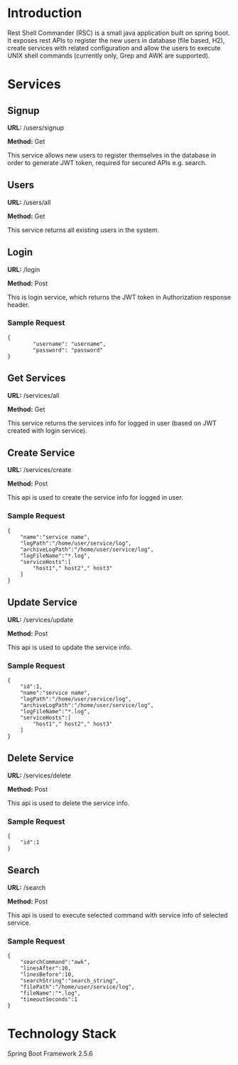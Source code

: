 # Introduction

Rest Shell Commander (RSC) is a small java application built on spring boot. It exposes rest APIs to register the new users in database (file based, H2), create services with related configuration and allow the users to execute UNIX shell commands (currently only, Grep and AWK are supported).

# Services

## Signup

**URL:** /users/signup

**Method:** Get

This service allows new users to register themselves in the database in order to generate JWT token, required for secured APIs e.g. search.

## Users
**URL:** /users/all

**Method:** Get

This service returns all existing users in the system.

## Login
**URL:** /login

**Method:** Post

This is login service, which returns the JWT token in Authorization response header.
### Sample Request
````
{
        "username": "username",
        "password": "password"
}
````

## Get Services
**URL:** /services/all

**Method:** Get

This service returns the services info for logged in user (based on JWT created with login service).

## Create Service
**URL:** /services/create

**Method:** Post

This api is used to create the service info for logged in user.
### Sample Request
````
{
    "name":"service name",
    "logPath":"/home/user/service/log",
    "archiveLogPath":"/home/user/service/log",
    "logFileName":"*.log",
    "serviceHosts":[
        "host1"," host2"," host3"
    ]
}
````

## Update Service
**URL:** /services/update

**Method:** Post

This api is used to update the service info.
### Sample Request
````
{
    "id":1,
    "name":"service name",
    "logPath":"/home/user/service/log",
    "archiveLogPath":"/home/user/service/log",
    "logFileName":"*.log",
    "serviceHosts":[
        "host1"," host2"," host3"
    ]
}
````

## Delete Service
**URL:** /services/delete

**Method:** Post

This api is used to delete the service info.
### Sample Request
````
{
    "id":1
}
````

## Search
**URL:** /search

**Method:** Post

This api is used to execute selected command with service info of selected service.
### Sample Request
````
{
    "searchCommand":"awk",
    "linesAfter":10,
    "linesBefore":10,
    "searchString":"search_string",
    "filePath":"/home/user/service/log",
    "fileName":"*.log",
    "timeoutSeconds":1
}
````

# Technology Stack

Spring Boot Framework 2.5.6
